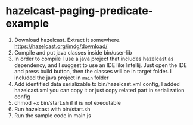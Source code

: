 # hazelcast-paging-predicate-example

1. Download hazelcast. Extract it somewhere.  https://hazelcast.org/imdg/download/
1. Compile and put java classes inside bin/user-lib
1. In order to compile I use a java project that includes hazelcast as dependency, and I suggest to use an IDE like Intellij. Just open the IDE and press build button, then the classes will be in target folder. I included the java project in `main` folder
1. Add identified data serializable to bin/hazelcast.xml config, I added hazelcast.xml you can copy it or just copy related part in serialization config
1. chmod +x bin/start.sh if it is not executable
1. Run hazelcast with bin/start.sh
1. Run the sample code in main.js  
